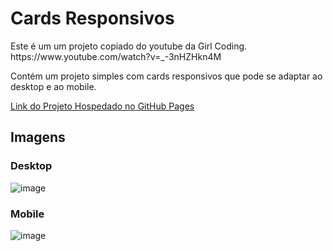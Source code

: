 <h1>Cards Responsivos</h1>

<p>Este é um um projeto copiado do youtube da Girl Coding. https://www.youtube.com/watch?v=_-3nHZHkn4M</p>
<p>Contém um projeto simples com cards responsivos que pode se adaptar ao desktop e ao mobile.</p>
<p><a href="Nl-ms.github.io/cards-responsivos">Link do Projeto Hospedado no GitHub Pages</a></p>

<h2>Imagens</h2>

<h3>Desktop</h3>

<img>![image](https://user-images.githubusercontent.com/79472656/115971463-fa303f80-a51e-11eb-9864-bf609e8aa297.png)
</img>

<h3>Mobile</h3>

<img>![image](https://user-images.githubusercontent.com/79472656/115971472-09af8880-a51f-11eb-88b3-e5c556ec1e3b.png)
</img>
